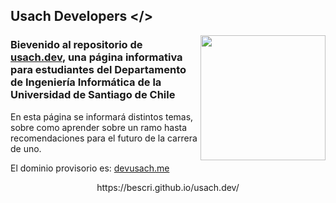 ## Usach Developers </>

<img src="https://registro.usach.cl/imagen/Logo_Naranjo.png" width="200" align="right">

### Bievenido al repositorio de [usach.dev](https://bescri.github.io/usach.dev/), una página informativa para estudiantes del Departamento de Ingeniería Informática de la Universidad de Santiago de Chile

En esta página se informará distintos temas, sobre como aprender sobre un ramo hasta recomendaciones para el futuro de la carrera de uno.

El dominio provisorio es: [devusach.me](https://www.devusach.me/)
<p align="center">
 https://bescri.github.io/usach.dev/</p>
